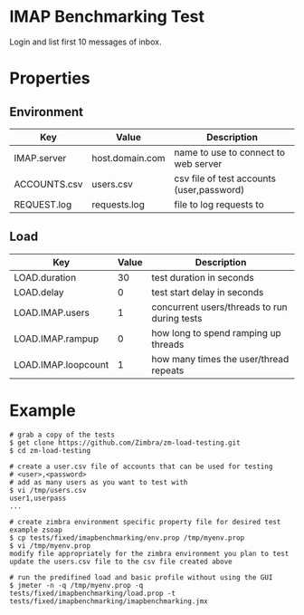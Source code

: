# IMAP Benchmarking Test

Login and list first 10 messages of inbox.

# Properties

## Environment

|Key         |Value          |Description                              |
|------------|---------------|-----------------------------------------|
|IMAP.server |host.domain.com|name to use to connect to web server     |
|ACCOUNTS.csv|users.csv      |csv file of test accounts (user,password)|
|REQUEST.log |requests.log   |file to log requests to                  |

## Load

|Key                 |Value|Description                                 |
|--------------------|-----|--------------------------------------------|
|LOAD.duration       |30   |test duration in seconds                    |
|LOAD.delay          |0    |test start delay in seconds                 |
|LOAD.IMAP.users     |1    |concurrent users/threads to run during tests|
|LOAD.IMAP.rampup    |0    |how long to spend ramping up threads        |
|LOAD.IMAP.loopcount |1    |how many times the user/thread repeats      |

# Example

```
# grab a copy of the tests
$ get clone https://github.com/Zimbra/zm-load-testing.git 
$ cd zm-load-testing

# create a user.csv file of accounts that can be used for testing
# <user>,<password>
# add as many users as you want to test with
$ vi /tmp/users.csv
user1,userpass
...

# create zimbra environment specific property file for desired test example zsoap
$ cp tests/fixed/imapbenchmarking/env.prop /tmp/myenv.prop
$ vi /tmp/myenv.prop
modify file appropriately for the zimbra environment you plan to test
update the users.csv file to the csv file created above

# run the predifined load and basic profile without using the GUI
$ jmeter -n -q /tmp/myenv.prop -q tests/fixed/imapbenchmarking/load.prop -t tests/fixed/imapbenchmarking/imapbenchmarking.jmx
```
